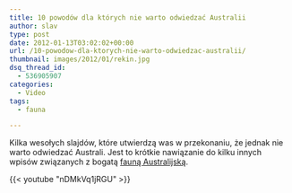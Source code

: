 ```yaml
---
title: 10 powodów dla których nie warto odwiedzać Australii
author: slav
type: post
date: 2012-01-13T03:02:02+00:00
url: /10-powodow-dla-ktorych-nie-warto-odwiedzac-australii/
thumbnail: images/2012/01/rekin.jpg
dsq_thread_id:
  - 536905907
categories:
  - Video
tags:
  - fauna

---
```

Kilka wesołych slajdów, które utwierdzą was w przekonaniu, że jednak nie warto odwiedzać Australi. Jest to krótkie nawiązanie do kilku innych wpisów związanych z bogatą [fauną Australijską][1].

<!--more-->

{{< youtube "nDMkVq1jRGU" >}}

 [1]: https://www.australia.com.pl/fauna-australii/ "Fauna Australii"